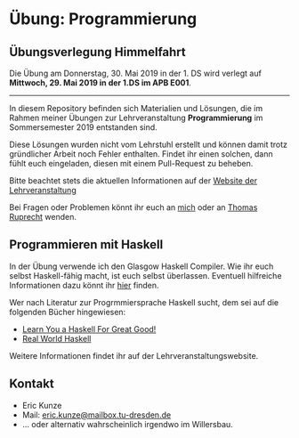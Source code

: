 # Übung: Programmierung

## Übungsverlegung Himmelfahrt
Die Übung am Donnerstag, 30. Mai 2019 in der 1. DS wird verlegt auf
**Mittwoch, 29. Mai 2019 in der 1.DS im APB E001**.

----------------

In diesem Repository befinden sich Materialien und Lösungen, die im Rahmen meiner Übungen zur Lehrveranstaltung **Programmierung** im Sommersemester 2019 entstanden sind.

Diese Lösungen wurden nicht vom Lehrstuhl erstellt und können damit trotz gründlicher Arbeit noch Fehler enthalten. Findet ihr einen solchen, dann fühlt euch eingeladen, diesen mit einem Pull-Request zu beheben.

Bitte beachtet stets die aktuellen Informationen auf der [Website der Lehrveranstaltung](https://www.orchid.inf.tu-dresden.de/teaching/2019ss/prog/)

Bei Fragen oder Problemen könnt ihr euch an [mich](mailto:eric.kunze@mailbox.tu-dresden.de) oder an [Thomas Ruprecht](mailto:thomas.ruprecht@tu-dresden.de) wenden.

## Programmieren mit Haskell

In der Übung verwende ich den Glasgow Haskell Compiler. Wie ihr euch selbst Haskell-fähig macht, ist euch selbst überlassen. Eventuell hilfreiche Informationen dazu könnt ihr [hier](https://www.haskell.org/downloads/) finden.

Wer nach Literatur zur Progrmmiersprache Haskell sucht, dem sei auf die folgenden Bücher hingewiesen:
* [Learn You a Haskell For Great Good!](http://learnyouahaskell.com/)
* [Real World Haskell](http://book.realworldhaskell.org/)

Weitere Informationen findet ihr auf der Lehrveranstaltungswebsite.

## Kontakt
* Eric Kunze
* Mail: [eric.kunze@mailbox.tu-dresden.de](eric.kunze@mailbox.tu-dresden.de)
* ... oder alternativ wahrscheinlich irgendwo im Willersbau.
